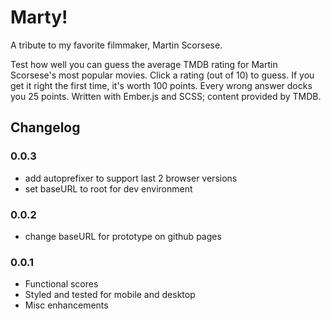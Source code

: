 # Marty!

A tribute to my favorite filmmaker, Martin Scorsese.

Test how well you can guess the average TMDB rating for Martin Scorsese's most popular movies. Click a rating (out of 10) to guess. If you get it right the first time, it's worth 100 points. Every wrong answer docks you 25 points. Written with Ember.js and SCSS; content provided by TMDB.



## Changelog
### 0.0.3
* add autoprefixer to support last 2 browser versions
* set baseURL to root for dev environment

### 0.0.2
* change baseURL for prototype on github pages

### 0.0.1
* Functional scores
* Styled and tested for mobile and desktop
* Misc enhancements
